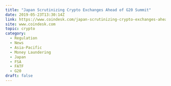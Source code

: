 ```yaml
---
title: "Japan Scrutinizing Crypto Exchanges Ahead of G20 Summit"
date: 2019-05-23T13:30:14Z
link: https://www.coindesk.com/japan-scrutinizing-crypto-exchanges-ahead-of-g20-summit?utm_medium=RSS&utm_source=hune
site: www.coindesk.com
topic: crypto
category:
  - Regulation
  - News
  - Asia-Pacific
  - Money Laundering
  - Japan
  - FSA
  - FATF
  - G20
draft: false
---
```


